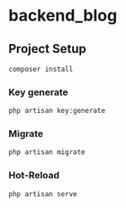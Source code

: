 # backend_blog

## Project Setup

```sh
composer install
```

### Key generate

```sh
php artisan key:generate
```

### Migrate

```sh
php artisan migrate
```

### Hot-Reload

```sh
php artisan serve
```
